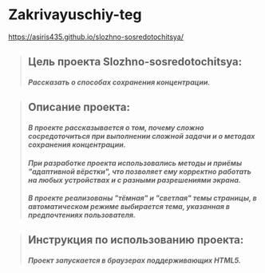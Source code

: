 # __Zakrivayuschiy-teg__
https://asiris435.github.io/slozhno-sosredotochitsya/
>## Цель проекта Slozhno-sosredotochitsya: 
>#### _Рассказать о способах сохранения концентрации._   

>## Описание проекта:
>#### _В проекте рассказывается о том, почему сложно сосредоточиться при выполнении сложной задачи и о методах сохранения концентрации._
>#### _При разработке проекта использовались методы и приёмы "адаптивной вёрстки", что позволяет ему корректно работать на любых устройствах и с разными разрешениями экрана._
>#### _В проекте реализованы "тёмная" и "светлая" темы страницы, в автоматическом режиме выбирается тема, указанная в предпочтениях пользователя._

>## Инструкция по использованию проекта:
>#### _Проект запускается в браузерах поддерживающих HTML5._
